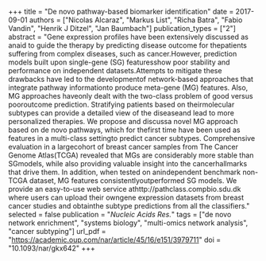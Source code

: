 +++
title = "De novo pathway-based biomarker identification"
date = 2017-09-01
authors = ["Nicolas Alcaraz", "Markus List", "Richa Batra", "Fabio Vandin", "Henrik J Ditzel", "Jan Baumbach"]
publication_types = ["2"]
abstract = "Gene expression profiles have been extensively discussed as anaid to guide the therapy by predicting disease outcome for thepatients suffering from complex diseases, such as cancer.However, prediction models built upon single-gene (SG) featuresshow poor stability and performance on independent datasets.Attempts to mitigate these drawbacks have led to the developmentof network-based approaches that integrate pathway informationto produce meta-gene (MG) features. Also, MG approaches haveonly dealt with the two-class problem of good versus pooroutcome prediction. Stratifying patients based on theirmolecular subtypes can provide a detailed view of the diseaseand lead to more personalized therapies. We propose and discussa novel MG approach based on de novo pathways, which for thefirst time have been used as features in a multi-class settingto predict cancer subtypes. Comprehensive evaluation in a largecohort of breast cancer samples from The Cancer Genome Atlas(TCGA) revealed that MGs are considerably more stable than SGmodels, while also providing valuable insight into the cancerhallmarks that drive them. In addition, when tested on anindependent benchmark non-TCGA dataset, MG features consistentlyoutperformed SG models. We provide an easy-to-use web service athttp://pathclass.compbio.sdu.dk where users can upload their owngene expression datasets from breast cancer studies and obtainthe subtype predictions from all the classifiers."
selected = false
publication = "*Nucleic Acids Res.*"
tags = ["de novo network enrichment", "systems biology", "multi-omics network analysis", "cancer subtyping"]
url_pdf = "https://academic.oup.com/nar/article/45/16/e151/3979711"
doi = "10.1093/nar/gkx642"
+++

